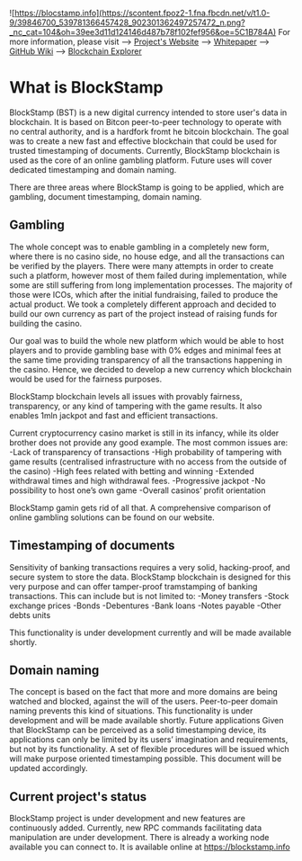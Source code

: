 ![https://blocstamp.info](https://scontent.fpoz2-1.fna.fbcdn.net/v/t1.0-9/39846700_539781366457428_902301362497257472_n.png?_nc_cat=104&oh=39ee3d11d124146d487b78f102fef956&oe=5C1B784A)
For more information, please visit --> [Project's Website](https://blockstamp.info)  --> [Whitepaper](https://whitepaper.blockstamp.info)  --> [GitHub Wiki](https://github.com/BlockStamp/bst/wiki)  --> [Blockchain Explorer](https://explorer.blockstamp.info)

# What is BlockStamp

BlockStamp (BST) is a new digital currency intended to store user's data in blockchain. It is based on Bitcon peer-to-peer technology to operate with no central authority, and is a hardfork fromt he bitcoin blockchain. The goal was to create a new fast and effective blockchain that could be used for trusted timestamping of documents. Currently, BlockStamp blockchain is used as the core of an online gambling platform. Future uses will cover dedicated timestamping and domain naming. 

There are three areas where BlockStamp is going to be applied, which are gambling, document timestamping, domain naming. 

## Gambling
The whole concept was to enable gambling in a completely new form, where there is no casino side, no house edge, and all the transactions can be verified by the players. 
There were many attempts in order to create such a platform, however most of them failed during implementation, while some are still suffering from long implementation processes. The majority of those were ICOs, which after the initial fundraising, failed to produce the actual product. We took a completely different approach and decided to build our own currency as part of the project instead of raising funds for building the casino. 

Our goal was to build the whole new platform which would be able to host players and to provide gambling base with 0% edges and minimal fees at the same time providing transparency of all the transactions happening in the casino. Hence, we decided to develop a new currency which blockchain would be used for the fairness purposes. 

BlockStamp blockchain levels all issues with provably fairness, transparency, or any kind of tampering with the game results. It also enables 1mln jackpot and fast and efficient transactions. 

Current cryptocurrency casino market is still in its infancy, while its older brother does not provide any good example. The most common issues are:
-Lack of transparency of transactions
-High probability of tampering with game results (centralised infrastructure with no access from the outside of the casino)
-High fees related with betting and winning
-Extended withdrawal times and high withdrawal fees. 
-Progressive jackpot 
-No possibility to host one’s own game
-Overall casinos’ profit orientation

BlockStamp gamin gets rid of all that. A comprehensive comparison of online gambling solutions can be found on our website.

## Timestamping of documents
Sensitivity of banking transactions requires a very solid, hacking-proof, and secure system to store the data. BlockStamp blockchain is designed for this very purpose and can offer tamper-proof tramstamping of banking transactions. This can include but is not limited to:
-Money transfers
-Stock exchange prices 
-Bonds
-Debentures
-Bank loans
-Notes payable
-Other debts units
	
This functionality is under development currently and will be made available shortly. 

## Domain naming
The concept is based on the fact that more and more domains are being watched and blocked, against the will of the users. Peer-to-peer domain naming prevents this kind of situations. This functionality is under development and will be made available shortly. 
Future applications
Given that BlockStamp can be perceived as a solid timestamping device, its applications can only be limited by its users’ imagination and requirements, but not by its functionality. A set of flexible procedures will be issued which will make purpose oriented timestamping possible. This document will be updated accordingly. 


## Current project's status

BlockStamp project is under development and new features are continuously added. Currently, new RPC commands facilitating data manipulation are under development. There is already a working node available you can connect to. It is available online at https://blockstamp.info 

